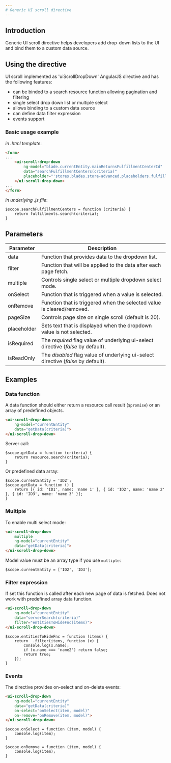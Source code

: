 ```yaml
---
# Generic UI scroll directive
---
```

## Introduction
Generic UI scroll directive helps developers add drop-down lists to the UI and bind them to a custom data source. 

## Using the directive

UI scroll implemented as 'uiScrollDropDown' AngularJS directive and has the following features:
* can be binded to a search resource function allowing pagination and filtering 
* single select drop down list or multiple select
* allows binding to a custom data source
* can define data filter expression
* events support

### Basic usage example
*in .html template*:
```HTML
<form>
...
    <ui-scroll-drop-down 
        ng-model="blade.currentEntity.mainReturnsFulfillmentCenterId"
        data="searchFulfillmentCenters(criteria)"
        placeholder="'stores.blades.store-advanced.placeholders.fulfillment-center'">
    </ui-scroll-drop-down>
...
</form>
```

*in underlying .js file*:
```JS
$scope.searchFulfillmentCenters = function (criteria) {
    return fulfillments.search(criteria);
}
```

## Parameters

|Parameter|Description|
|---------|-----------|
|data|Function that provides data to the dropdown list.
|filter|Function that will be applied to the data after each page fetch.|
|multiple|Controls single select or multiple dropdown select mode.|
|onSelect|Function that is triggered when a value is selected.|
|onRemove|Function that is triggered when the selected value is cleared/removed.|
|pageSize|Controls page size on single scroll (default is 20).|
|placeholder|Sets text that is displayed when the dropdown value is not selected.|
|isRequired|The *required* flag value of underlying ui-select directive (*false* by default).|
|isReadOnly|The *disabled* flag value of underlying ui-select directive (*false* by default).|

## Examples

### Data function 
A data function should either return a resource call result (`$promise`) or an array of predefined objects.
```HTML
<ui-scroll-drop-down 
    ng-model="currentEntity"
    data="getData(criteria)">
</ui-scroll-drop-down>
```
Server call:
```JS
$scope.getData = function (criteria) {
    return resource.search(criteria);
}
```
Or predefined data array:
```JS
$scope.currentEntity = 'ID2';
$scope.getData = function () {
    return [{ id: 'ID1', name: 'name 1' }, { id: 'ID2', name: 'name 2' }, { id: 'ID3', name: 'name 3' }];
}
```
### Multiple
To enable multi select mode:
```HTML
<ui-scroll-drop-down 
    multiple
    ng-model="currentEntity"
    data="getData(criteria)">
</ui-scroll-drop-down>
``` 

Model value must be an array type if you use `multiple`:
```JS
$scope.currentEntity = ['ID2', 'ID3'];
```

### Filter expression
If set this function is called after each new page of data is fetched. Does not work with predefined array data function.
```HTML
<ui-scroll-drop-down 
    ng-model="currentEntity"
    data="serverSearch(criteria)"
    filter="entitiesToHideFnc(items)">
</ui-scroll-drop-down>
``` 
```JS
$scope.entitiesToHideFnc = function (items) {
    return _.filter(items, function (x) {
        console.log(x.name);
        if (x.name === 'name2') return false;
        return true;
    });
}
```

### Events
The directive provides on-select and on-delete events:
```HTML
<ui-scroll-drop-down 
    ng-model="currentEntity"
    data="getData(criteria)"
    on-select="onSelect(item, model)"
    on-remove="onRemove(item, model)">
</ui-scroll-drop-down>
``` 
```JS
$scope.onSelect = function (item, model) {
    console.log(item);
}

$scope.onRemove = function (item, model) {
    console.log(item);
}
```
